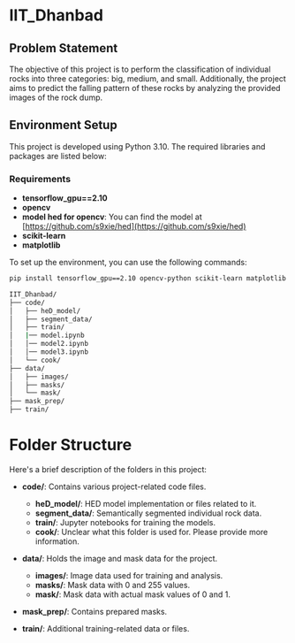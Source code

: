 # IIT_Dhanbad

## Problem Statement

The objective of this project is to perform the classification of individual rocks into three categories: big, medium, and small. Additionally, the project aims to predict the falling pattern of these rocks by analyzing the provided images of the rock dump.

## Environment Setup

This project is developed using Python 3.10. The required libraries and packages are listed below:

### Requirements

- **tensorflow_gpu==2.10**
- **opencv**
- **model hed for opencv**: You can find the model at [https://github.com/s9xie/hed](https://github.com/s9xie/hed)
- **scikit-learn**
- **matplotlib**

To set up the environment, you can use the following commands:

```bash
pip install tensorflow_gpu==2.10 opencv-python scikit-learn matplotlib
```
```bash
IIT_Dhanbad/
├── code/
│   ├── heD_model/
│   ├── segment_data/
│   ├── train/
│   |── model.ipynb
│   │── model2.ipynb
│   │── model3.ipynb
│   └── cook/
├── data/
│   ├── images/
│   ├── masks/
│   └── mask/
├── mask_prep/
├── train/
```
# Folder Structure

Here's a brief description of the folders in this project:

- **code/**: Contains various project-related code files.
  - **heD_model/**: HED model implementation or files related to it.
  - **segment_data/**: Semantically segmented individual rock data.
  - **train/**: Jupyter notebooks for training the models.
  - **cook/**: Unclear what this folder is used for. Please provide more information.

- **data/**: Holds the image and mask data for the project.
  - **images/**: Image data used for training and analysis.
  - **masks/**: Mask data with 0 and 255 values.
  - **mask/**: Mask data with actual mask values of 0 and 1.

- **mask_prep/**: Contains prepared masks.

- **train/**: Additional training-related data or files.

